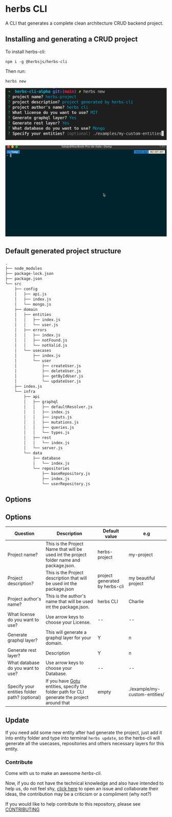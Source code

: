 # herbs CLI

A CLI that generates a complete clean architecture CRUD backend project.

## Installing and generating a CRUD project

To install herbs-cli: 
```
npm i -g @herbsjs/herbs-cli 
```

Then run: 
```
herbs new 
```

![](./docs/ex2.png)

![](./docs/gif.gif)

## Default generated project structure

```
.
├── node_modules
├── package-lock.json
├── package.json
└── src
    ├── config
    │   ├── api.js
    │   ├── index.js
    │   └── mongo.js
    ├── domain
    │   ├── entities
    │   │   ├── index.js
    │   │   └── user.js
    │   ├── errors
    │   │   ├── index.js
    │   │   ├── notFound.js
    │   │   └── notValid.js
    │   └── usecases
    │       ├── index.js
    │       └── user
    │           ├── createUser.js
    │           ├── deleteUser.js
    │           ├── getByIdUser.js
    │           └── updateUser.js
    ├── index.js
    └── infra
        ├── api
        │   ├── graphql
        │   │   ├── defaultResolver.js
        │   │   ├── index.js
        │   │   ├── inputs.js
        │   │   ├── mutations.js
        │   │   ├── queries.js
        │   │   └── types.js
        │   ├── rest
        │   │   └── index.js
        │   └── server.js
        └── data
            ├── database
            │   └── index.js
            └── repositories
                ├── baseRepository.js
                ├── index.js
                └── userRepository.js
```

## Options
## Options
| Question | Description | Default value | e.g |
|--|--|--|--|
| Project name? | This is the Project Name that will be used int the project folder name and package.json. | herbs-project | my-project
| Project description? | This is the Project description that will be used int the package.json | project generated by herbs-cli | my beautiful project
| Project author's name? | This is the author's name that will be used int the package.json. | herbs CLI | Charlie
What license do you want to use? | Use arrow keys to choose your License. | -- | -- |
Generate graphql layer? | This will generate a graphql layer for your domain. | Y | n |
Generate rest layer? | Description | Y | n |
What database do you want to use? | Use arrow keys to choose your Database. | -- | -- |
Specify your entities folder path? (optional) | If you have [Gotu](https://github.com/herbsjs/gotu) entities, specify the folder path for CLI generate the project around that | empty | ./example/my-custom-entities/ |
 
## Update

If you need add some new entity after had generate the project, just add it into entity folder and type into terminal `herbs update`, so the herbs-cli will generate all the usecases, repositories and others necessary layers for this entity.

### Contribute
Come with us to make an awesome *herbs-cli*.

Now, if you do not have the technical knowledge and also have intended to help us, do not feel shy, [click here](https://github.com/herbsjs/herbs-cli/issues) to open an issue and collaborate their ideas, the contribution may be a criticism or a compliment (why not?)

If you would like to help contribute to this repository, please see [CONTRIBUTING](https://github.com/herbsjs/herbs-cli/blob/master/.github/CONTRIBUTING.md)
